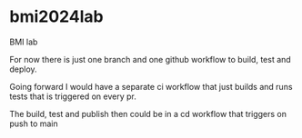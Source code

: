 # bmi2024lab
BMI lab

For now there is just one branch and one github workflow to build, test and deploy.

Going forward I would have a separate ci workflow that just builds and runs tests that is triggered on every pr.

The build, test and publish then could be in a cd workflow that triggers on push to main
